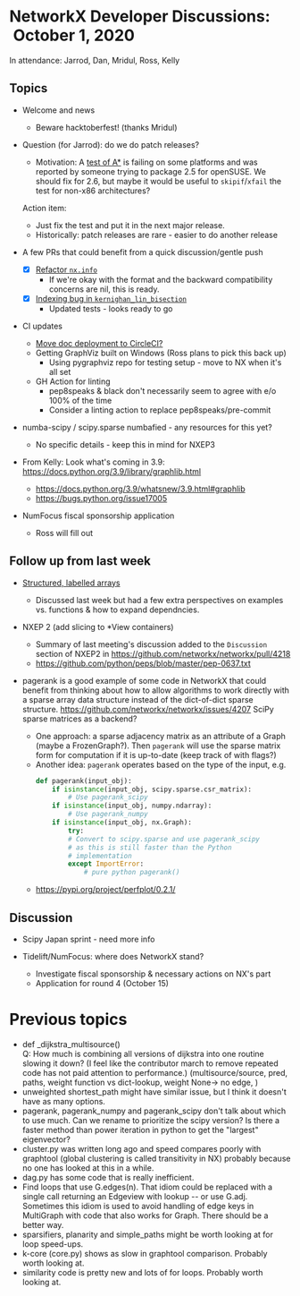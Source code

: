 # NetworkX Developer Discussions:  October 1, 2020

In attendance: Jarrod, Dan, Mridul, Ross, Kelly

## Topics

- Welcome and news
  * Beware hacktoberfest! (thanks Mridul)

- Question (for Jarrod): do we do patch releases?
  * Motivation: A [test of A*](https://github.com/networkx/networkx/issues/4203) is failing on some platforms and was reported by someone trying to package 2.5 for openSUSE. We should fix for 2.6, but maybe it would be useful to `skipif`/`xfail` the test for non-x86 architectures?
  
  Action item:
    - Just fix the test and put it in the next major release.
    - Historically: patch releases are rare - easier to do another release
  
- A few PRs that could benefit from a quick discussion/gentle push
  * [x] [Refactor `nx.info`](https://github.com/networkx/networkx/pull/4193)
    - If we're okay with the format and the backward compatibility concerns are nil, this is ready.
  * [x] [Indexing bug in `kernighan_lin_bisection`](https://github.com/networkx/networkx/pull/4177)
    - Updated tests - looks ready to go
   
- CI updates
  - [Move doc deployment to CircleCI?](https://github.com/networkx/networkx/pull/4134/files)
  - Getting GraphViz built on Windows (Ross plans to pick this back up)
    * Using pygraphviz repo for testing setup - move to NX when it's all set
  - GH Action for linting
    * pep8speaks & black don't necessarily seem to agree with e/o 100% of the time
    * Consider a linting action to replace pep8speaks/pre-commit

- numba-scipy / scipy.sparse numbafied - any resources for this yet?
  * No specific details - keep this in mind for NXEP3

- From Kelly: Look what's coming in 3.9: https://docs.python.org/3.9/library/graphlib.html
  * https://docs.python.org/3.9/whatsnew/3.9.html#graphlib
  * https://bugs.python.org/issue17005

- NumFocus fiscal sponsorship application
  * Ross will fill out

## Follow up from last week

- [Structured, labelled arrays](https://github.com/networkx/networkx/pull/4217)
  * Discussed last week but had a few extra perspectives on examples vs. functions & how to expand dependncies.

- NXEP 2 (add slicing to \*View containers)
  * Summary of last meeting's discussion added to the `Discussion` section of NXEP2 in https://github.com/networkx/networkx/pull/4218
  * https://github.com/python/peps/blob/master/pep-0637.txt
   
- pagerank is a good example of some code in NetworkX that could benefit from thinking about how to allow algorithms to work directly with a sparse array data structure instead of the dict-of-dict sparse structure.  https://github.com/networkx/networkx/issues/4207 SciPy sparse matrices as a backend?

  * One approach: a sparse adjacency matrix as an attribute of a Graph (maybe a FrozenGraph?). Then `pagerank` will use the sparse matrix form for computation if it is up-to-date (keep track of with flags?)
  * Another idea: `pagerank` operates based on the type of the input, e.g.
    ```python
    def pagerank(input_obj):
        if isinstance(input_obj, scipy.sparse.csr_matrix):
            # Use pagerank_scipy
        if isinstance(input_obj, numpy.ndarray):
            # Use pagerank_numpy
        if isinstance(input_obj, nx.Graph):
            try: 
            # Convert to scipy.sparse and use pagerank_scipy
            # as this is still faster than the Python 
            # implementation
            except ImportError:
                # pure python pagerank()
    ```
  * https://pypi.org/project/perfplot/0.2.1/

## Discussion

 - Scipy Japan sprint - need more info

 - Tidelift/NumFocus: where does NetworkX stand?
   * Investigate fiscal sponsorship & necessary actions on NX's part
   * Application for round 4 (October 15)


Previous topics
===============

  - def _dijkstra_multisource()   
      Q: How much is combining all versions of dijkstra into one routine slowing it down? (I feel like the contributor march to remove repeated code has not paid attention to performance.)
      (multisource/source, pred, paths, weight function vs dict-lookup, weight None-> no edge, )
  - unweighted shortest_path might have similar issue, but I think it doesn't have as many options. 
  - pagerank, pagerank_numpy and pagerank_scipy don't talk about which to use much. Can we rename to prioritize the scipy version? Is there a faster method than power iteration in python to get the "largest" eigenvector?
  - cluster.py was written long ago and speed compares poorly with graphtool (global clustering is called transitivity in NX) probably because no one has looked at this in a while.
  - dag.py has some code that is really inefficient.
  - Find loops that use G.edges(n). That idiom could be replaced with a single call returning an Edgeview with lookup -- or use G.adj. Sometimes this idiom is used to avoid handling of edge keys in MultiGraph with code that also works for Graph. There should be a better way.
  - sparsifiers, planarity and simple_paths might be worth looking at for loop speed-ups.
  - k-core (core.py) shows as slow in graphtool comparison. Probably worth looking at.
  - similarity code is pretty new and lots of for loops. Probably worth looking at.
